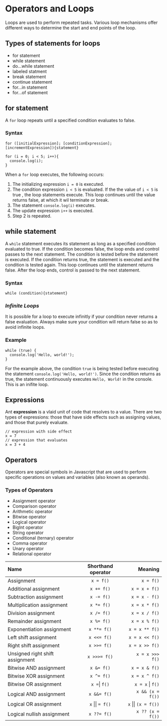 
# **Operators and Loops**

Loops are used to perform repeated tasks. Various loop mechanisms offer different ways to determine the start and end points of the loop.

## Types of statements for loops

- for statement
- while statement
- do...while statement
- labeled statment
- break statement
- continue statement
- for...in statement
- for...of statement

## **for statement**

A `for` loop repeats until a specified condition evaluates to false.

### Syntax

```
for ([initialExpression]; [conditionExpression]; [incrementExpression]){statement}
```

```
for (i = 0; i < 5; i++){
  console.log(i);
}
```

When a `for` loop executes, the following occurs:

1. The initializing expression `i = 0` is executed.
2. The condition expression `i < 5` is evaluated. If the the value of `i < 5` is true , the loop statements execute. This loop continues until the value returns false, at which it wil terminate or break.
3. The statement `console.log(i)` executes.
4. The update expression `i++` is executed.
5. Step 2 is repeated.

## **while statement**

A `while` statement executes its statement as long as a specified condition evaluated to true. If the condition becomes false, the loop ends and control passes to the next statement. The condition is tested before the statement is executed. If the condition returns true, the statement is executed and the condition is tested again. This loop continues until the statement returns false. After the loop ends, control is passed to the next statement.

### Syntax

```
while (condition){statement}
```

### ***Infinite Loops***

It is possible for a loop to execute infinitly if your condition never returns a false evaluation. Always make sure your condition will return false so as to avoid infinite loops.

### Example

```
while (true) {
  console.log('Hello, world!');
}
```

For the example above, the condition `true` is being tested before executing the statement `console.log('Hello, world!')`. Since the condition returns as true, the statement continuously executes `Hello, World!` in the console. This is an inifite loop.

## Expressions

Ant **expression** is a vlaid unit of code that resolves to a value. There are two types of expressions: those that have side effects such as assigning values, and those that purely evaluate.

```
// expression with side effect
x = 7 
// expression that evaluates
x = 3 + 4
```

## Operators

Operators are special symbols in Javascript that are used to perform specific operations on values and variables (also known as operands).

### Types of Operators

- Assignment operator
- Comparison operator
- Arithmetic operator
- Bitwise operator
- Logical operator
- BigInt operator
- String operator
- Conditional (ternary) operator
- Comma operator
- Unary operator
- Relational operator

| Name | Shorthand operator | Meaning |
|:---  |      :-----:       |     ---:|
|Assignment|`x = f()`|`x = f()`|
|Additional assignment|`x += f()`|`x = x + f()`|
|Subtraction assignment|`x -= f()`|`x = x - f()`|
|Multiplication assignment| `x *= f()`| `x = x * f()`|
|Division assignment|`x /= f()`|`x = x / f()`|
|Remainder assignment|`x %= f()`| `x = x % f()`|
|Exponentiation assignment|`x **= f()`| `x = x ** f()`|
|Left shift assignment|`x <<= f()`|`x = x << f()`|
|Right shift assignment|`x >>= f()`| `x = x >> f()`|
|Unsigned right shift assignment| `x >>>= f()`| `x = x >>> f()`|
|Bitwise AND assignment|`x &= f()`|`x = x & f()`|
|Bitwise XOR assignment|`x ^= f()`|`x = x ^ f()`|
|Bitwise OR assignment|`x =`&#124; `f()`|`x = x` &#124; `f()`|
|Logical AND assignment|`x &&= f()`| `x && (x = f())`|
|Logical OR assignment|`x` &#124;&#124; `= f()`|`x` &#124;&#124; `(x = f())`|
|Logical nullish assignment| `x ??= f()`| `x ?? (x = f())`|

